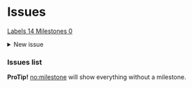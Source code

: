 # Issues

[Labels 14 ](../../.gitbook/assets/labels)[Milestones 0](../../.gitbook/assets/milestones)

<details>

<summary>New issue</summary>

**Have a question about this project?** Sign up for a free GitHub account to open an issue and contact its maintainers and the community.

By clicking “Sign up for GitHub”, you agree to our [terms of service](https://docs.github.com/terms) and [privacy statement](https://docs.github.com/privacy). We’ll occasionally send you account related emails.

Already on GitHub? Sign in to your account

</details>

### Issues list

**ProTip!** [no:milestone](broken-reference) will show everything without a milestone.

